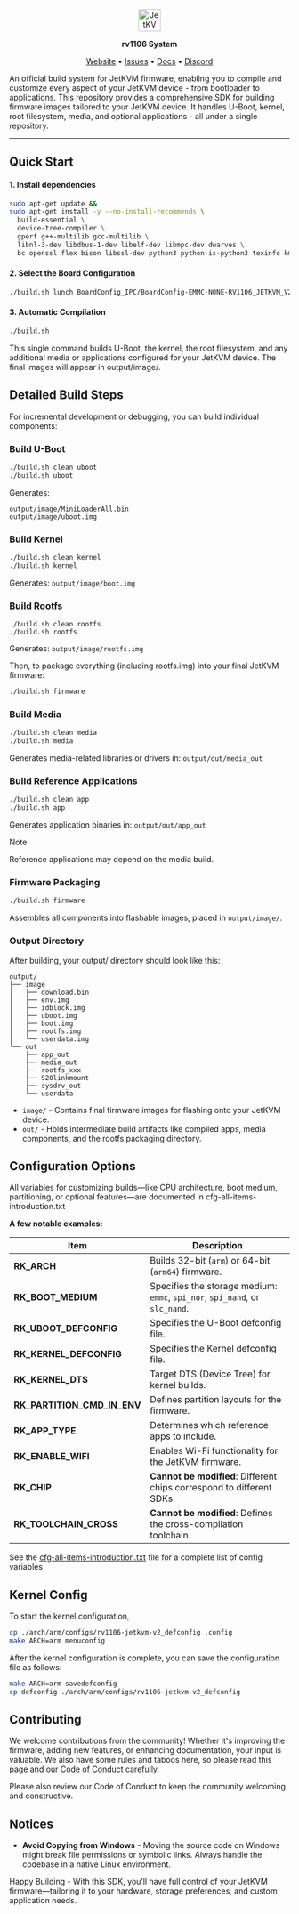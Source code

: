 
<div align="center">
  <img alt="JetKVM Logo" src="https://jetkvm.com/logo-blue.png" height="40">

**rv1106 System**

[Website](https://jetkvm.com) • [Issues](https://github.com/jetkvm/kvm/issues) • [Docs](https://jetkvm.com/docs) • [Discord](https://jetkvm.com/discord)

</div>

An official build system for JetKVM firmware, enabling you to compile and customize every aspect of your JetKVM device - from bootloader to applications. This repository provides a comprehensive SDK for building firmware images tailored to your JetKVM device. It handles U-Boot, kernel, root filesystem, media, and optional applications - all under a single repository. 

---

## Quick Start

#### 1. Install dependencies

```bash
sudo apt-get update &&
sudo apt-get install -y --no-install-recommends \
  build-essential \
  device-tree-compiler \
  gperf g++-multilib gcc-multilib \
  libnl-3-dev libdbus-1-dev libelf-dev libmpc-dev dwarves \
  bc openssl flex bison libssl-dev python3 python-is-python3 texinfo kmod cmake
```

#### 2. Select the Board Configuration

```bash
./build.sh lunch BoardConfig_IPC/BoardConfig-EMMC-NONE-RV1106_JETKVM_V2.mk
```

#### 3. Automatic Compilation

```bash
./build.sh
```

This single command builds U-Boot, the kernel, the root filesystem, and any additional media or applications configured for your JetKVM device. The final images will appear in output/image/.

## Detailed Build Steps

For incremental development or debugging, you can build individual components:

### Build U-Boot

```bash
./build.sh clean uboot
./build.sh uboot
```

Generates:

```
output/image/MiniLoaderAll.bin
output/image/uboot.img
```

### Build Kernel

```bash
./build.sh clean kernel
./build.sh kernel
```

Generates: `output/image/boot.img`

### Build Rootfs

```
./build.sh clean rootfs
./build.sh rootfs
```

Generates: `output/image/rootfs.img`

Then, to package everything (including rootfs.img) into your final JetKVM firmware:

```bash
./build.sh firmware
```

### Build Media

```bash
./build.sh clean media
./build.sh media
```

Generates media-related libraries or drivers in: `output/out/media_out`

### Build Reference Applications

```bash
./build.sh clean app
./build.sh app
```

Generates application binaries in: `output/out/app_out`

> [!NOTE]  
> Reference applications may depend on the media build.

### Firmware Packaging

```bash
./build.sh firmware
```

Assembles all components into flashable images, placed in `output/image/`.

### Output Directory

After building, your output/ directory should look like this:

```
output/
├── image
│   ├── download.bin
│   ├── env.img
│   ├── idblock.img
│   ├── uboot.img
│   ├── boot.img
│   ├── rootfs.img
│   └── userdata.img
└── out
    ├── app_out
    ├── media_out
    ├── rootfs_xxx
    ├── S20linkmount
    ├── sysdrv_out
    └── userdata
```

- `image/` -  Contains final firmware images for flashing onto your JetKVM device.
- `out/` - Holds intermediate build artifacts like compiled apps, media components, and the rootfs packaging directory.

## Configuration Options

All variables for customizing builds—like CPU architecture, boot medium, partitioning, or optional features—are documented in cfg-all-items-introduction.txt

**A few notable examples:**

| Item                | Description |
|-------------------------|---------|
| **RK_ARCH**            | Builds 32-bit (`arm`) or 64-bit (`arm64`) firmware. |
| **RK_BOOT_MEDIUM**     | Specifies the storage medium: `emmc`, `spi_nor`, `spi_nand`, or `slc_nand`. |
| **RK_UBOOT_DEFCONFIG** | Specifies the U-Boot defconfig file. |
| **RK_KERNEL_DEFCONFIG** | Specifies the Kernel defconfig file. |
| **RK_KERNEL_DTS**      | Target DTS (Device Tree) for kernel builds. |
| **RK_PARTITION_CMD_IN_ENV** | Defines partition layouts for the firmware. |
| **RK_APP_TYPE**        | Determines which reference apps to include. |
| **RK_ENABLE_WIFI**     | Enables Wi-Fi functionality for the JetKVM firmware. |
| **RK_CHIP**            | **Cannot be modified**: Different chips correspond to different SDKs. |
| **RK_TOOLCHAIN_CROSS** | **Cannot be modified**: Defines the cross-compilation toolchain. |

See the [cfg-all-items-introduction.txt](https://github.com/BuildJet/rv1106-sdk/blob/main/project/cfg-all-items-introduction.txt) file for a complete list of config variables

## Kernel Config
To start the kernel configuration,

```bash
cp ./arch/arm/configs/rv1106-jetkvm-v2_defconfig .config
make ARCH=arm menuconfig
```

After the kernel configuration is complete, you can save the configuration file as follows:

```bash
make ARCH=arm savedefconfig
cp defconfig ./arch/arm/configs/rv1106-jetkvm-v2_defconfig
```

## Contributing

We welcome contributions from the community! Whether it's improving the firmware, adding new features, or enhancing documentation, your input is valuable. We also have some rules and taboos here, so please read this page and our [Code of Conduct](/CODE_OF_CONDUCT.md) carefully.

Please also review our Code of Conduct to keep the community welcoming and constructive.

## Notices

- **Avoid Copying from Windows** - Moving the source code on Windows might break file permissions or symbolic links. Always handle the codebase in a native Linux environment.

Happy Building - With this SDK, you’ll have full control of your JetKVM firmware—tailoring it to your hardware, storage preferences, and custom application needs.
